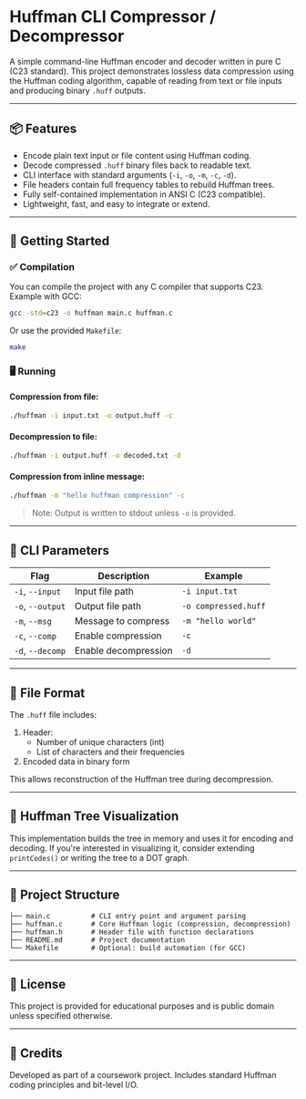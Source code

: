 # Huffman CLI Compressor / Decompressor

A simple command-line Huffman encoder and decoder written in pure C (C23 standard). This project demonstrates lossless data compression using the Huffman coding algorithm, capable of reading from text or file inputs and producing binary `.huff` outputs.

---

## 📦 Features

- Encode plain text input or file content using Huffman coding.
- Decode compressed `.huff` binary files back to readable text.
- CLI interface with standard arguments (`-i`, `-o`, `-m`, `-c`, `-d`).
- File headers contain full frequency tables to rebuild Huffman trees.
- Fully self-contained implementation in ANSI C (C23 compatible).
- Lightweight, fast, and easy to integrate or extend.

---

## 🚀 Getting Started

### ✅ Compilation

You can compile the project with any C compiler that supports C23. Example with GCC:

```bash
gcc -std=c23 -o huffman main.c huffman.c
```

Or use the provided `Makefile`:

```bash
make
```

### 🖥️ Running

#### Compression from file:

```bash
./huffman -i input.txt -o output.huff -c
```

#### Decompression to file:

```bash
./huffman -i output.huff -o decoded.txt -d
```

#### Compression from inline message:

```bash
./huffman -m "hello huffman compression" -c
```

> Note: Output is written to stdout unless `-o` is provided.

---

## 🔧 CLI Parameters

| Flag             | Description                              | Example                    |
|------------------|------------------------------------------|----------------------------|
| `-i`, `--input`  | Input file path                          | `-i input.txt`             |
| `-o`, `--output` | Output file path                         | `-o compressed.huff`       |
| `-m`, `--msg`    | Message to compress                      | `-m "hello world"`         |
| `-c`, `--comp`   | Enable compression                       | `-c`                       |
| `-d`, `--decomp` | Enable decompression                     | `-d`                       |

---

## 📁 File Format

The `.huff` file includes:
1. Header:
   - Number of unique characters (int)
   - List of characters and their frequencies
2. Encoded data in binary form

This allows reconstruction of the Huffman tree during decompression.

---

## 🧠 Huffman Tree Visualization

This implementation builds the tree in memory and uses it for encoding and decoding. If you're interested in visualizing it, consider extending `printCodes()` or writing the tree to a DOT graph.

---

## 📂 Project Structure

```text
├── main.c          # CLI entry point and argument parsing
├── huffman.c       # Core Huffman logic (compression, decompression)
├── huffman.h       # Header file with function declarations
├── README.md       # Project documentation
└── Makefile        # Optional: build automation (for GCC)
```

---

## 📝 License

This project is provided for educational purposes and is public domain unless specified otherwise.

---

## 🙌 Credits

Developed as part of a coursework project. Includes standard Huffman coding principles and bit-level I/O.
